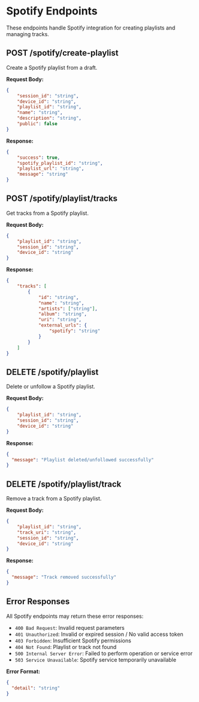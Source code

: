 # Spotify Endpoints

These endpoints handle Spotify integration for creating playlists and managing tracks.

## POST /spotify/create-playlist

Create a Spotify playlist from a draft.

**Request Body:**
```json
{
    "session_id": "string",
    "device_id": "string", 
    "playlist_id": "string",
    "name": "string",
    "description": "string",
    "public": false
}
```

**Response:**
```json
{
    "success": true,
    "spotify_playlist_id": "string",
    "playlist_url": "string",
    "message": "string"
}
```

## POST /spotify/playlist/tracks

Get tracks from a Spotify playlist.

**Request Body:**
```json
{
    "playlist_id": "string",
    "session_id": "string",
    "device_id": "string"
}
```

**Response:**
```json
{
    "tracks": [
        {
            "id": "string",
            "name": "string", 
            "artists": ["string"],
            "album": "string",
            "uri": "string",
            "external_urls": {
                "spotify": "string"
            }
        }
    ]
}
```

## DELETE /spotify/playlist

Delete or unfollow a Spotify playlist.

**Request Body:**
```json
{
    "playlist_id": "string",
    "session_id": "string",
    "device_id": "string"
}
```

**Response:**
```json
{
  "message": "Playlist deleted/unfollowed successfully"
}
```

## DELETE /spotify/playlist/track

Remove a track from a Spotify playlist.

**Request Body:**
```json
{
    "playlist_id": "string",
    "track_uri": "string",
    "session_id": "string",
    "device_id": "string"
}
```

**Response:**
```json
{
  "message": "Track removed successfully"
}
```

## Error Responses

All Spotify endpoints may return these error responses:

- `400 Bad Request`: Invalid request parameters
- `401 Unauthorized`: Invalid or expired session / No valid access token
- `403 Forbidden`: Insufficient Spotify permissions
- `404 Not Found`: Playlist or track not found
- `500 Internal Server Error`: Failed to perform operation or service error
- `503 Service Unavailable`: Spotify service temporarily unavailable

**Error Format:**
```json
{
  "detail": "string"
}
```
